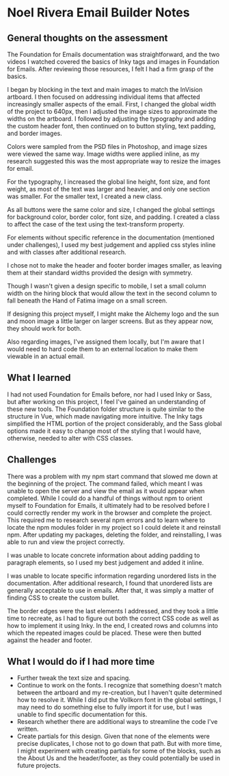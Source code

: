 # Noel Rivera Email Builder Notes

## General thoughts on the assessment

The Foundation for Emails documentation was straightforward, and the two videos I watched covered the basics of Inky tags and images in Foundation for Emails. After reviewing those resources, I felt I had a firm grasp of the basics.

I began by blocking in the text and main images to match the InVision artboard. I then focused on addressing individual items that affected increasingly smaller aspects of the email. First, I changed the global width of the project to 640px, then I adjusted the image sizes to approximate the widths on the artboard. I followed by adjusting the typography and adding the custom header font, then continued on to button styling, text padding, and border images.

Colors were sampled from the PSD files in Photoshop, and image sizes  were viewed the same way. Image widths were applied inline, as my research suggested this was the most appropriate way to resize the images for email.

For the typography, I increased the global line height, font size, and font weight, as most of the text was larger and heavier, and only one section was smaller. For the smaller text, I created a new class.

As all buttons were the same color and size, I changed the global settings for background color, border color, font size, and padding. I created a class to affect the case of the text using the text-transform property.

For elements without specific reference in the documentation (mentioned under challenges), I used my best judgement and applied css styles inline and with classes after additional research.

I chose not to make the header and footer border images smaller, as leaving them at their standard widths provided the design with symmetry.

Though I wasn't given a design specific to mobile, I set a small column width on the hiring block that would allow the text in the second column to fall beneath the Hand of Fatima image on a small screen.

If designing this project myself, I might make the Alchemy logo and the sun and moon image a little larger on larger screens. But as they appear now, they should work for both.

Also regarding images, I've assigned them locally, but I'm aware that I would need to hard code them to an external location to make them viewable in an actual email.

## What I learned

I had not used Foundation for Emails before, nor had I used Inky or Sass, but after working on this project, I feel I've gained an understanding of these new tools. The Foundation folder structure is quite similar to the structure in Vue, which made navigating more intuitive. The Inky tags simplified the HTML portion of the project considerably, and the Sass global options made it easy to change most of the styling that I would have, otherwise, needed to alter with CSS classes.

## Challenges

There was a problem with my npm start command that slowed me down at the beginning of the project. The command failed, which meant I was unable to open the server and view the email as it would appear when completed. While I could do a handful of things without npm to orient myself to Foundation for Emails, it ultimately had to be resolved before I could correctly render my work in the browser and complete the project. This required me to research several npm errors and to learn where to locate the npm modules folder in my project so I could delete it and reinstall npm. After updating my packages, deleting the folder, and reinstalling, I was able to run and view the project correctly.

I was unable to locate concrete information about adding padding to paragraph elements, so I used my best judgement and added it inline.

I was unable to locate specific information regarding unordered lists in the documentation. After additional research, I found that unordered lists are generally acceptable to use in emails. After that, it was simply a matter of finding CSS to create the custom bullet.

The border edges were the last elements I addressed, and they took a little time to recreate, as I had to figure out both the correct CSS code as well as how to implement it using Inky. In the end, I created rows and columns into which the repeated images could be placed. These were then butted against the header and footer.

## What I would do if I had more time

- Further tweak the text size and spacing. 
- Continue to work on the fonts. I recognize that something doesn't match between the artboard and my re-creation, but I haven't quite determined how to resolve it. While I did put the Vollkorn font in the global settings, I may need to do something else to fully import it for use, but I was unable to find specific documentation for this.
- Research whether there are additional ways to streamline the code I've written. 
- Create partials for this design. Given that none of the elements were precise duplicates, I chose not to go down that path. But with more time, I might experiment with creating partials for some of the blocks, such as the About Us and the header/footer, as they could potentially be used in future projects.
